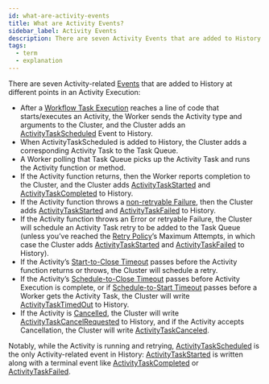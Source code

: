 ```yaml
---
id: what-are-activity-events
title: What are Activity Events?
sidebar_label: Activity Events
description: There are seven Activity Events that are added to History at different points in an Activity Execution.
tags:
  - term
  - explanation
---
```


There are seven Activity-related [Events](/workflows#event) that are added to History at different points in an Activity Execution:

- After a [Workflow Task Execution](/concepts/what-is-an-activity-task-execution) reaches a line of code that starts/executes an Activity, the Worker sends the Activity type and arguments to the Cluster, and the Cluster adds an [ActivityTaskScheduled](/references/events#activitytaskscheduled) Event to History.
- When ActivityTaskScheduled is added to History, the Cluster adds a corresponding Activity Task to the Task Queue.
- A Worker polling that Task Queue picks up the Activity Task and runs the Activity function or method.
- If the Activity function returns, then the Worker reports completion to the Cluster, and the Cluster adds [ActivityTaskStarted](/references/events#activitytaskstarted) and [ActivityTaskCompleted](/references/events#activitytaskcompleted) to History.
- If the Activity function throws a [non-retryable Failure](/kb/failures#non-retryable), then the Cluster adds [ActivityTaskStarted](/references/events#activitytaskstarted) and [ActivityTaskFailed](/references/events#activitytaskfailed) to History.
- If the Activity function throws an Error or retryable Failure, the Cluster will schedule an Activity Task retry to be added to the Task Queue (unless you’ve reached the [Retry Policy](/retry-policies)’s Maximum Attempts, in which case the Cluster adds [ActivityTaskStarted](/references/events#activitytaskstarted) and [ActivityTaskFailed](/references/events#activitytaskfailed) to History).
- If the Activity’s [Start-to-Close Timeout](/activities#start-to-close-timeout) passes before the Activity function returns or throws, the Cluster will schedule a retry.
- If the Activity’s [Schedule-to-Close Timeout](/activities#schedule-to-close-timeout) passes before Activity Execution is complete, or if [Schedule-to-Start Timeout](/activities#schedule-to-start-timeout) passes before a Worker gets the Activity Task, the Cluster will write [ActivityTaskTimedOut](/references/events#activitytasktimedout) to History.
- If the Activity is [Cancelled](/activities#cancellation), the Cluster will write [ActivityTaskCancelRequested](/references/events#activitytaskcancelrequested) to History, and if the Activity accepts Cancellation, the Cluster will write [ActivityTaskCanceled](/references/events#activitytaskcanceled).

Notably, while the Activity is running and retrying, [ActivityTaskScheduled](/references/events#activitytaskscheduled) is the only Activity-related event in History: [ActivityTaskStarted](/references/events#activitytaskstarted) is written along with a terminal event like [ActivityTaskCompleted](/references/events#activitytaskcompleted) or [ActivityTaskFailed](/references/events#activitytaskfailed).
